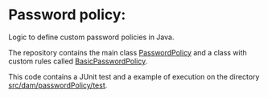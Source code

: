# Password policy:

Logic to define custom password policies in Java.

The repository contains the main class [PasswordPolicy](./src/dam/passwordPolicy/model/PasswordPolicy.java) and a class with custom rules called [BasicPasswordPolicy](./src/dam/passwordPolicy/model/BasicPasswordPolicy.java).

This code contains a JUnit test and a example of execution on the directory [src/dam/passwordPolicy/test](./src/dam/passwordPolicy/test).